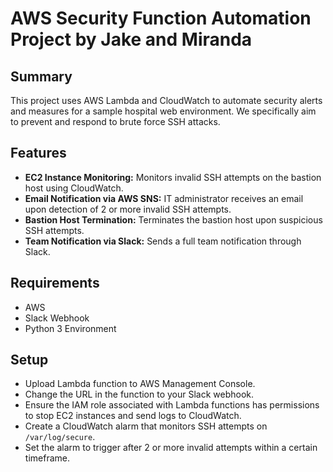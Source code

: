 # AWS Security Function Automation Project by Jake and Miranda

## Summary
This project uses AWS Lambda and CloudWatch to automate security alerts and measures for a sample hospital web environment. We specifically aim to prevent and respond to brute force SSH attacks.

## Features
- **EC2 Instance Monitoring:** Monitors invalid SSH attempts on the bastion host using CloudWatch.
- **Email Notification via AWS SNS:** IT administrator receives an email upon detection of 2 or more invalid SSH attempts.
- **Bastion Host Termination:** Terminates the bastion host upon suspicious SSH attempts.
- **Team Notification via Slack:** Sends a full team notification through Slack.

## Requirements
- AWS
- Slack Webhook
- Python 3 Environment

## Setup
- Upload Lambda function to AWS Management Console.
- Change the URL in the function to your Slack webhook.
- Ensure the IAM role associated with Lambda functions has permissions to stop EC2 instances and send logs to CloudWatch.
- Create a CloudWatch alarm that monitors SSH attempts on `/var/log/secure`.
- Set the alarm to trigger after 2 or more invalid attempts within a certain timeframe.


